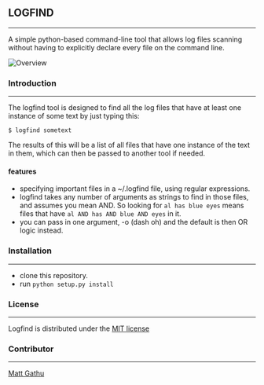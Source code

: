 ## LOGFIND

---
A simple python-based command-line tool that allows log files scanning without having to
explicitly declare every file on the command line.

![Overview](http://i.imgur.com/x5oREIf.gif)

### Introduction

---
The logfind tool is designed to find all the log files that have at
least one instance of some text by just typing this:

`$ logfind sometext`

The results of this will be a list of all files that have one instance of the
text in them, which can then be passed to another tool if needed.

#### features

+ specifying important files in a ~/.logfind file, using regular expressions.
+ logfind takes any number of arguments as strings to find in those files, and
    assumes you mean AND. So looking for `al has blue eyes` means files
    that have `al AND has AND blue AND eyes` in it.
+ you can pass in one argument, -o (dash oh) and the default is then OR logic instead.


### Installation

---
+ clone this repository.
+ run `python setup.py install`


### License

---
Logfind is distributed under the [MIT license](http://www.opensource.org/licenses/mit-license.php)


### Contributor

---
[Matt Gathu](http://mattgathu.github.io/)
